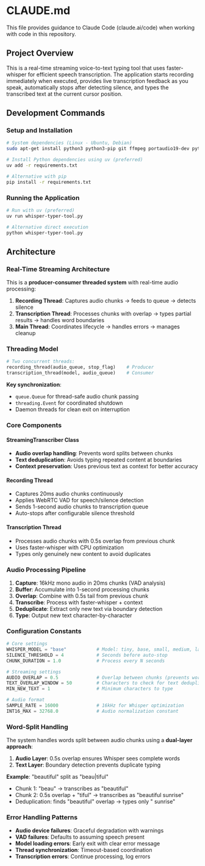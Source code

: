 # CLAUDE.md

This file provides guidance to Claude Code (claude.ai/code) when working with code in this repository.

## Project Overview

This is a real-time streaming voice-to-text typing tool that uses faster-whisper for efficient speech transcription. The application starts recording immediately when executed, provides live transcription feedback as you speak, automatically stops after detecting silence, and types the transcribed text at the current cursor position.

## Development Commands

### Setup and Installation
```bash
# System dependencies (Linux - Ubuntu, Debian)
sudo apt-get install python3 python3-pip git ffmpeg portaudio19-dev python3-pyaudio

# Install Python dependencies using uv (preferred)
uv add -r requirements.txt

# Alternative with pip
pip install -r requirements.txt
```

### Running the Application
```bash
# Run with uv (preferred)
uv run whisper-typer-tool.py

# Alternative direct execution
python whisper-typer-tool.py
```

## Architecture

### Real-Time Streaming Architecture

This is a **producer-consumer threaded system** with real-time audio processing:

1. **Recording Thread**: Captures audio chunks → feeds to queue → detects silence
2. **Transcription Thread**: Processes chunks with overlap → types partial results → handles word boundaries
3. **Main Thread**: Coordinates lifecycle → handles errors → manages cleanup

### Threading Model

```python
# Two concurrent threads:
recording_thread(audio_queue, stop_flag)    # Producer
transcription_thread(model, audio_queue)    # Consumer
```

**Key synchronization**:
- `queue.Queue` for thread-safe audio chunk passing
- `threading.Event` for coordinated shutdown
- Daemon threads for clean exit on interruption

### Core Components

#### StreamingTranscriber Class
- **Audio overlap handling**: Prevents word splits between chunks
- **Text deduplication**: Avoids typing repeated content at boundaries
- **Context preservation**: Uses previous text as context for better accuracy

#### Recording Thread
- Captures 20ms audio chunks continuously
- Applies WebRTC VAD for speech/silence detection  
- Sends 1-second audio chunks to transcription queue
- Auto-stops after configurable silence threshold

#### Transcription Thread
- Processes audio chunks with 0.5s overlap from previous chunk
- Uses faster-whisper with CPU optimization
- Types only genuinely new content to avoid duplicates

### Audio Processing Pipeline

1. **Capture**: 16kHz mono audio in 20ms chunks (VAD analysis)
2. **Buffer**: Accumulate into 1-second processing chunks
3. **Overlap**: Combine with 0.5s tail from previous chunk
4. **Transcribe**: Process with faster-whisper + context
5. **Deduplicate**: Extract only new text via boundary detection
6. **Type**: Output new text character-by-character

### Configuration Constants

```python
# Core settings
WHISPER_MODEL = "base"           # Model: tiny, base, small, medium, large
SILENCE_THRESHOLD = 4            # Seconds before auto-stop
CHUNK_DURATION = 1.0             # Process every N seconds

# Streaming settings  
AUDIO_OVERLAP = 0.5              # Overlap between chunks (prevents word splits)
TEXT_OVERLAP_WINDOW = 50         # Characters to check for text deduplication
MIN_NEW_TEXT = 1                 # Minimum characters to type

# Audio format
SAMPLE_RATE = 16000              # 16kHz for Whisper optimization
INT16_MAX = 32768.0              # Audio normalization constant
```

### Word-Split Handling

The system handles words split between audio chunks using a **dual-layer approach**:

1. **Audio Layer**: 0.5s overlap ensures Whisper sees complete words
2. **Text Layer**: Boundary detection prevents duplicate typing

**Example**: "beautiful" split as "beau|tiful"
- Chunk 1: "beau" → transcribes as "beautiful" 
- Chunk 2: 0.5s overlap + "tiful" → transcribes as "beautiful sunrise"
- Deduplication: finds "beautiful" overlap → types only " sunrise"

### Error Handling Patterns

- **Audio device failures**: Graceful degradation with warnings
- **VAD failures**: Defaults to assuming speech present
- **Model loading errors**: Early exit with clear error message
- **Thread synchronization**: Timeout-based coordination
- **Transcription errors**: Continue processing, log errors
